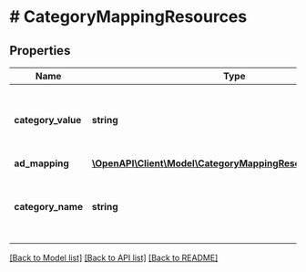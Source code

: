 # # CategoryMappingResources

## Properties

Name | Type | Description | Notes
------------ | ------------- | ------------- | -------------
**category_value** | **string** | The value for the category that this mapping is for. |
**ad_mapping** | [**\OpenAPI\Client\Model\CategoryMappingResourcesAdMapping**](CategoryMappingResourcesAdMapping.md) |  |
**category_name** | **string** | The name for the category that this mapping is for. |

[[Back to Model list]](../../README.md#models) [[Back to API list]](../../README.md#endpoints) [[Back to README]](../../README.md)
